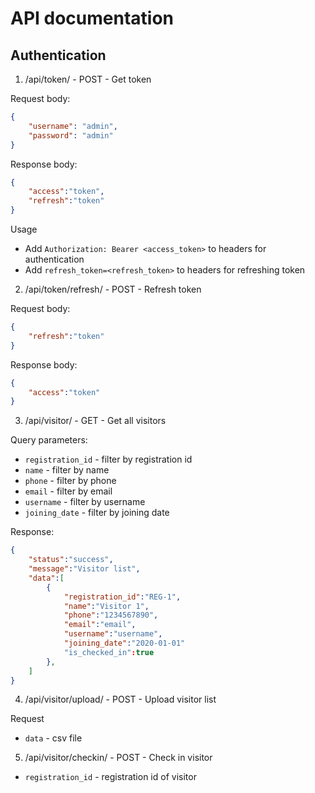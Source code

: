 # API documentation

## Authentication
1. /api/token/ - POST - Get token

Request body:
```json
{
    "username": "admin",
    "password": "admin"
}
```

Response body:
```json
{
    "access":"token",
    "refresh":"token"
}
```

Usage
- Add `Authorization: Bearer <access_token>` to headers for authentication
- Add `refresh_token=<refresh_token>` to headers for refreshing token


2. /api/token/refresh/ - POST - Refresh token

Request body:
```json
{
    "refresh":"token"
}
```

Response body:
```json
{
    "access":"token"
}
```

3. /api/visitor/ - GET - Get all visitors

Query parameters:
- `registration_id` - filter by registration id
- `name` - filter by name
- `phone` - filter by phone
- `email` - filter by email
- `username` - filter by username
- `joining_date` - filter by joining date

Response:
```json
{
    "status":"success",
    "message":"Visitor list",
    "data":[
        {
            "registration_id":"REG-1",
            "name":"Visitor 1",
            "phone":"1234567890",
            "email":"email",
            "username":"username",
            "joining_date":"2020-01-01"
            "is_checked_in":true
        },
    ]
}
```

4. /api/visitor/upload/ - POST - Upload visitor list

Request
- `data` - csv file

5. /api/visitor/checkin/ - POST - Check in visitor
- `registration_id` - registration id of visitor